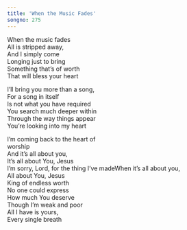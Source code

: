 ```yaml
---  
title: 'When the Music Fades'  
songno: 275  
---  
```

When the music fades  
All is stripped away,  
And I simply come  
Longing just to bring  
Something that’s of worth  
That will bless your heart  
  
I’ll bring you more than a song,  
For a song in itself  
Is not what you have required  
You search much deeper within  
Through the way things appear  
You’re looking into my heart  
  
I’m coming back to the heart of  
worship  
And it’s all about you,  
It’s all about You, Jesus  
I’m sorry, Lord, for the thing I’ve madeWhen it’s all about you,  
All about You, Jesus  
King of endless worth  
No one could express  
How much You deserve  
Though I’m weak and poor  
All I have is yours,  
Every single breath  
